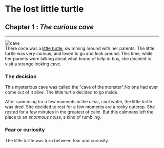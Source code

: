 # The lost little turtle

## Chapter 1 : *The curious cave*
---

![cave](https://i.pinimg.com/originals/7e/f0/55/7ef0557ffb20e220ba4a87d559f5c902.jpg)</br>
There once was a [little turtle](https://i.pinimg.com/originals/4f/69/89/4f6989c2080b5f0ccc2f7bdae7807f1d.jpg), swimming around with her parents. The little turtle was very curious, and loved to go and look around. This time, while her parents were talking about what brand of kelp to buy, she decided to visit a strange looking cave.

### The decision

This mysterious cave was called the "cave of the monster".No one had ever come out of it alive.
The little turtle decided to go inside.

After swimming for a few moments in the clear, cool water, the little turtle was tired.
She decided to rest for a few moments are a rocky outcrop.
She rested for a few minutes in the greatest of calm.
But this calmness left the place to an *enormous noise*, a kind of rumbling.

### Fear or curiosity

The little turtle was torn between fear and curiosity.